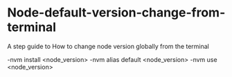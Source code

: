 # Node-default-version-change-from-terminal

A step guide to How to change node version globally from the terminal


-nvm install <node_version>
-nvm alias default  <node_version>
-nvm use <node_version>

